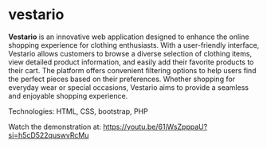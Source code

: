 # vestario

**Vestario** is an innovative web application designed to enhance the online shopping experience for clothing enthusiasts. With a user-friendly interface, Vestario allows customers to browse a diverse selection of clothing items, view detailed product information, and easily add their favorite products to their cart. The platform offers convenient filtering options to help users find the perfect pieces based on their preferences. Whether shopping for everyday wear or special occasions, Vestario aims to provide a seamless and enjoyable shopping experience.

Technologies: HTML, CSS, bootstrap, PHP

Watch the demonstration at: https://youtu.be/61jWsZpppaU?si=h5cD522quswvRcMu


